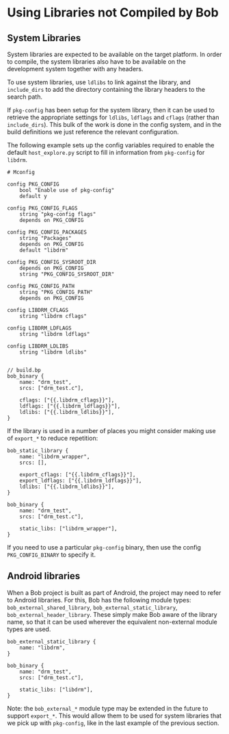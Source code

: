 # Using Libraries not Compiled by Bob

## System Libraries

System libraries are expected to be available on the target
platform. In order to compile, the system libraries also have to be
available on the development system together with any headers.

To use system libraries, use `ldlibs` to link against the library, and
`include_dirs` to add the directory containing the library headers to
the search path.

If `pkg-config` has been setup for the system library, then it can be
used to retrieve the appropriate settings for `ldlibs`, `ldflags` and
`cflags` (rather than `include_dirs`). This bulk of the work is done
in the config system, and in the build definitions we just reference
the relevant configuration.

The following example sets up the config variables required to enable
the default `host_explore.py` script to fill in information from
`pkg-config` for `libdrm`.

```
# Mconfig

config PKG_CONFIG
    bool "Enable use of pkg-config"
    default y

config PKG_CONFIG_FLAGS
    string "pkg-config flags"
    depends on PKG_CONFIG

config PKG_CONFIG_PACKAGES
    string "Packages"
    depends on PKG_CONFIG
    default "libdrm"

config PKG_CONFIG_SYSROOT_DIR
    depends on PKG_CONFIG
    string "PKG_CONFIG_SYSROOT_DIR"

config PKG_CONFIG_PATH
    string "PKG_CONFIG_PATH"
    depends on PKG_CONFIG

config LIBDRM_CFLAGS
    string "libdrm cflags"

config LIBDRM_LDFLAGS
    string "libdrm ldflags"

config LIBDRM_LDLIBS
    string "libdrm ldlibs"


// build.bp
bob_binary {
    name: "drm_test",
    srcs: ["drm_test.c"],

    cflags: ["{{.libdrm_cflags}}"],
    ldflags: ["{{.libdrm_ldflags}}"],
    ldlibs: ["{{.libdrm_ldlibs}}"],
}
```

If the library is used in a number of places you might consider making
use of `export_*` to reduce repetition:

```
bob_static_library {
    name: "libdrm_wrapper",
    srcs: [],

    export_cflags: ["{{.libdrm_cflags}}"],
    export_ldflags: ["{{.libdrm_ldflags}}"],
    ldlibs: ["{{.libdrm_ldlibs}}"],
}

bob_binary {
    name: "drm_test",
    srcs: ["drm_test.c"],

    static_libs: ["libdrm_wrapper"],
}
```

If you need to use a particular `pkg-config` binary, then use the config
`PKG_CONFIG_BINARY` to specify it.

## Android libraries

When a Bob project is built as part of Android, the project may need
to refer to Android libraries. For this, Bob has the following module
types: `bob_external_shared_library`, `bob_external_static_library`,
`bob_external_header_library`. These simply make Bob aware of the
library name, so that it can be used wherever the equivalent
non-external module types are used.

```
bob_external_static_library {
    name: "libdrm",
}

bob_binary {
    name: "drm_test",
    srcs: ["drm_test.c"],

    static_libs: ["libdrm"],
}
```

Note: the `bob_external_*` module type may be extended in the future
to support `export_*`. This would allow them to be used for system
libraries that we pick up with `pkg-config`, like in the last example
of the previous section.
